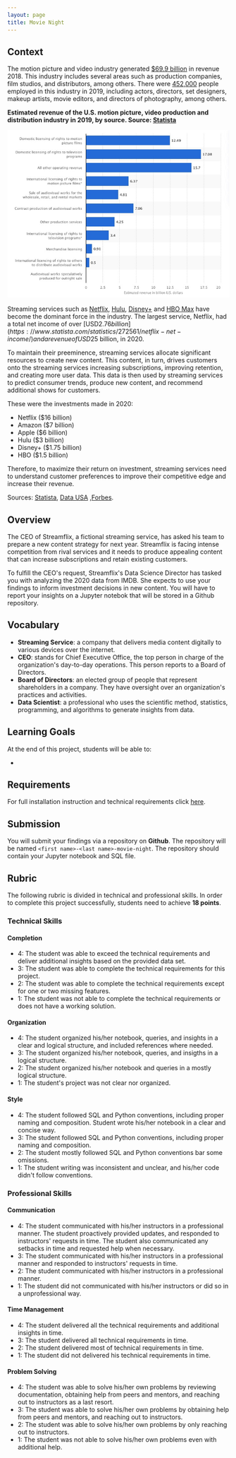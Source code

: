 ```yaml
---
layout: page
title: Movie Night
---
```


## Context
 
The motion picture and video industry generated [$69.9 billion](https://www.statista.com/statistics/185100/revenue-sources-of-us-motion-picture-and-video-industry-2009/) in revenue 2018. This industry includes several areas such as production companies, film studios, and distributors, among others. There were [452,000](https://datausa.io/profile/naics/motion-pictures-video-industries) people employed in this industry in 2019, including actors, directors, set designers, makeup artists, movie editors, and directors of photography, among others.

**Estimated revenue of the U.S. motion picture, video production and distribution industry in 2019, by source. Source: [Statista](https://www.statista.com/statistics/185100/revenue-sources-of-us-motion-picture-and-video-industry-2009/)**

![Graphic showing industry revenue by source](./assets/movie_industry_revenue.jpg)

Streaming services such as [Netflix](https://www.netflix.com), [Hulu](https://www.hulu.com), [Disney+](https://www.disneyplus.com) and [HBO Max](https://www.hbomax.com) have become the dominant force in the industry. The largest service, Netflix, had a total net income of over [USD$2.76 billion](https://www.statista.com/statistics/272561/netflix-net-income/) and a revenue of USD$25 billion, in 2020. 

To maintain their preeminence, streaming services allocate significant resources to create new content. This content, in turn, drives customers onto the streaming services increasing subscriptions, improving retention, and creating more user data. This data is then used by streaming services to predict consumer trends, produce new content, and recommend additional shows for customers.

These were the investments made in 2020:

* Netflix ($16 billion)
* Amazon ($7 billion)
* Apple ($6 billion)
* Hulu ($3 billion)
* Disney+ ($1.75 billion)
* HBO ($1.5 billion)

Therefore, to maximize their return on investment, streaming services need to understand customer preferences to improve their competitive edge and increase their revenue.

Sources: [Statista](https://www.statista.com/statistics/185100/revenue-sources-of-us-motion-picture-and-video-industry-2009/), [Data USA](https://datausa.io/profile/naics/motion-pictures-video-industries) ,[Forbes](https://www.forbes.com/sites/sergeiklebnikov/2020/05/22/streaming-wars-continue-heres-how-much-netflix-amazon-disney-and-their-rivals-are-spending-on-new-content/?sh=3faf0ee3623b).

## Overview

The CEO of Streamflix, a fictional streaming service, has asked his team to prepare a new content strategy for next year. Streamflix is facing intense competition from rival services and it needs to produce appealing content that can increase subscriptions and retain existing customers. 

To fulfill the CEO's request, Streamflix's Data Science Director has tasked you with analyzing the 2020 data from IMDB. She expects to use your findings to inform investment decisions in new content. You will have to report your insights on a Jupyter notebok that will be stored in a Github repository.

## Vocabulary

* **Streaming Service**: a company that delivers media content digitally to various devices over the internet.
* **CEO**: stands for Chief Executive Office, the top person in charge of the organization's day-to-day operations. This person reports to a Board of Directors.
* **Board of Directors**: an elected group of people that represent shareholders in a company. They have oversight over an organization's practices and activities.
* **Data Scientist**: a professional who uses the scientific method, statistics, programming, and algorithms to generate insights from data.

## Learning Goals

At the end of this project, students will be able to:

* 

## Requirements

For full installation instruction and technical requirements click [here](https://github.com/mihir787/turing_data_projects/tree/main/project_3_movie_night).

## Submission

You will submit your findings via a repository on **Github**. The repository will be named `<first name>-<last name>-movie-night`. The repository should contain your Jupyter notebook and SQL file.

## Rubric

The following rubric is divided in technical and professional skills. In order to complete this project successfully, students need to achieve **18 points**.

### Technical Skills

#### Completion

+ 4: The student was able to exceed the technical requirements and deliver additional insights based on the provided data set.
+ 3: The student was able to complete the technical requirements for this project.
+ 2: The student was able to complete the technical requirements except for one or two missing features.
+ 1: The student was not able to complete the technical requirements or does not have a working solution.

#### Organization

+ 4: The student organized his/her notebook, queries, and insights in a clear and logical structure, and included references where needed.
+ 3: The student organized his/her notebook, queries, and insigths in a logical structure.
+ 2: The student organized his/her notebook and queries in a mostly logical structure.
+ 1: The student's project was not clear nor organized.

#### Style

+ 4: The student followed SQL and Python conventions, including proper naming and composition. Student wrote his/her notebook in a clear and concise way.
+ 3: The student followed SQL and Python conventions, including proper naming and composition.
+ 2: The student mostly followed SQL and Python conventions bar some omissions.
+ 1: The student writing was inconsistent and unclear, and his/her code didn't follow conventions.

### Professional Skills

#### Communication

+ 4: The student communicated with his/her instructors in a professional manner. The student proactively provided updates, and responded to instructors' requests in time. The student also communicated any setbacks in time and requested help when necessary.
+ 3: The student communicated with his/her instructors in a professional manner and responded to instructors' requests in time.
+ 2: The student communicated with his/her instructors in a professional manner.
+ 1: The student did not communicated with his/her instructors or did so in a unprofessional way.

#### Time Management

+ 4: The student delivered all the technical requirements and additional insights in time.
+ 3: The student delivered all technical requirements in time.
+ 2: The student delivered most of technical requirements in time.
+ 1: The student did not delivered his technical requirements in time.

#### Problem Solving

+ 4: The student was able to solve his/her own problems by reviewing documentation, obtaining help from peers and mentors, and reaching out to instructors as a last resort.
+ 3: The student was able to solve his/her own problems by obtaining help from peers and mentors, and reaching out to instructors.
+ 2: The student was able to solve his/her own problems by only reaching out to instructors.
+ 1: The student was not able to solve his/her own problems even with additional help.